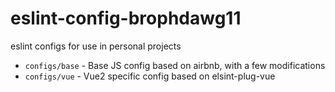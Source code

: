 # eslint-config-brophdawg11

eslint configs for use in personal projects

* `configs/base` - Base JS config based on airbnb, with a few modifications
* `configs/vue` - Vue2 specific config based on elsint-plug-vue
